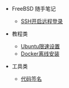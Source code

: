 - FreeBSD 随手笔记
  - [SSH开启远程登录](freebsd/ssh_remote_login.md)
- 教程类
  - [Ubuntu限速设置](ubuntuSpeedLimit.md)
  - [Docker离线安装](dockerOfflineInstall.md)
- 工具类

  - [代码签名](codeSigning.md)
